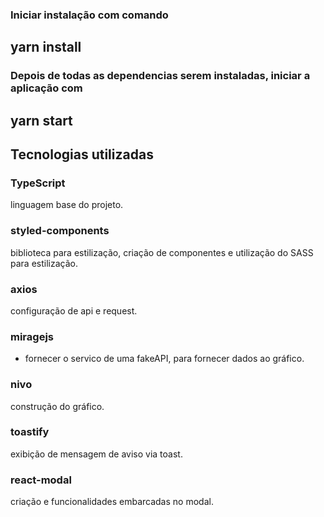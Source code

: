 ### Iniciar instalação com comando
## yarn install

### Depois de todas as dependencias serem instaladas, iniciar a aplicação com   
## yarn start

## Tecnologias utilizadas
 
 ### TypeScript
  linguagem base do projeto.
 
 ### styled-components 
  biblioteca para estilização, criação de componentes e utilização do SASS para estilização.
 
 ### axios 
  configuração de api e request.
 
 ### miragejs
 - fornecer o servico de uma fakeAPI, para fornecer dados ao gráfico.
 
 ### nivo
 construção do gráfico.
 
 ### toastify
   exibição de mensagem de aviso via toast.
 
 ### react-modal 
 criação e funcionalidades embarcadas no modal.
